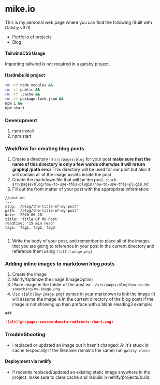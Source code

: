 # mike.io

This is my personal web page where you can find the following (Built with Gatsby v3.0)

- Portfolio of projects
- Blog

#### TailwindCSS Usage

Importing tailwind is not required in a gatsby project.

#### Hardrebuild project

```bash
rm -rf node_modules &&
rm -rf public &&
rm -rf .cache &&
rm -rf package-lock.json &&
npm i &&
npm start
```

### Development

1. npm install
1. npm start

### Workflow for creating blog posts

1. Create a directory in `src/pages/blog` for your post **make sure that the name of this directory is only a few words otherwise it will return graphql /path error** This directory will be used for our post but also it will contain all of the image assets inside the post
1. Create the markdown file that will be the post. `touch src/pages/blog/how-to-use-this-plugin/how-to-use-this-plugin.md`
1. Fill out the front matter of your post with the appropriate information:

```
//post.md
---
slug: '/blog/the-title-of-my-post'
path: '/blog/the-title-of-my-post'
date: '2020-09-28'
title: 'Title Of My Post'
readtime: '15 min read'
tags: 'Tag1, Tag2, Tag3'
---
```

1. Write the body of your post, and remember to place all of the images that you are going to reference in your post in the current directory and reference them using `![alt](image.png)`

### Adding inline images to markdown blog posts

1. Create the image
1. Minify/Optimize the image (ImageOptim)
1. Place image in the folder of the post ex: `~/src/pages/blog/how-to-do-something/my-image.png`
1. Use `![alt](my-image.png)` syntax in your markdown to link the image (it will assume the image is in the current directory of the blog post) If the image is not showing up than preface with a blank Heading3 example:

```markdown
###

![alt](gh-pages-custom-domain-redirects-chart.png)
```

### TroubleShooting

* I replaced or updated an image but it hasn't changed:
A: It's stuck in cache (especially if the filename remains the same) run `gatsby clean`

#### Deployment via netlify

- If recently replaced/updated an existing static image anywhere in the project,
  make sure to clear cache and rebuild in netlify/projects/build
